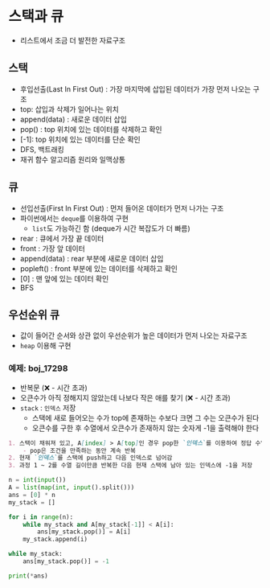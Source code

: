 # 스택과 큐

- 리스트에서 조금 더 발전한 자료구조

## 스택

- 후입선출(Last In First Out) : 가장 마지막에 삽입된 데이터가 가장 먼저 나오는 구조
- top: 삽입과 삭제가 일어나는 위치
- append(data) : 새로운 데이터 삽입
- pop() : top 위치에 있는 데이터를 삭제하고 확인
- [-1]: top 위치에 있는 데이터를 단순 확인
- DFS, 백트래킹
- 재귀 함수 알고리즘 원리와 일맥상통

## 큐

- 선입선출(First In First Out) : 먼저 들어온 데이터가 먼저 나가는 구조
- 파이썬에서는 `deque`를 이용하여 구현
    - `list`도 가능하긴 함 (deque가 시간 복잡도가 더 빠름)
- rear : 큐에서 가장 끝 데이터
- front : 가장 앞 데이터
- append(data) : rear 부분에 새로운 데이터 삽입
- popleft() : front 부분에 있는 데이터를 삭제하고 확인
- [0] : 맨 앞에 있는 데이터 확인
- BFS

## 우선순위 큐

- 값이 들어간 순서와 상관 없이 우선순위가 높은 데이터가 먼저 나오는 자료구조
- `heap` 이용해 구현

### 예제: boj_17298

- 반복문 (❌ - 시간 초과)
- 오큰수가 아직 정해지지 않았는데 나보다 작은 애를 찾기 (❌ - 시간 초과)
- `stack` : `인덱스` 저장
    - 스택에 새로 들어오는 수가 top에 존재하는 수보다 크면 그 수는 오큰수가 된다
    - 오큰수를 구한 후 수열에서 오큰수가 존재하지 않는 숫자게 -1을 출력해야 한다

```markdown
1. 스택이 채워져 있고, A[index] > A[top]인 경우 pop한 `인덱스`를 이용하여 정답 수열에 오큰수를 저장
    - pop은 조건을 만족하는 동안 계속 반복
2. 현재 `인덱스`를 스택에 push하고 다음 인덱스로 넘어감
3. 과정 1 ~ 2를 수열 길이만큼 반복한 다음 현재 스택에 남아 있는 인덱스에 -1을 저장
```
```python
n = int(input())
A = list(map(int, input().split()))
ans = [0] * n
my_stack = []

for i in range(n):
    while my_stack and A[my_stack[-1]] < A[i]:
        ans[my_stack.pop()] = A[i]
    my_stack.append(i)

while my_stack:
    ans[my_stack.pop()] = -1

print(*ans)
```